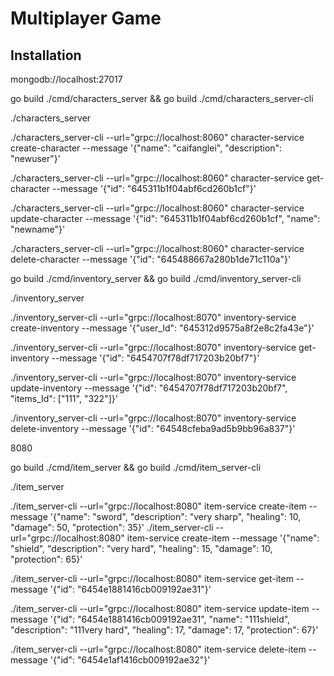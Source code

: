 # Multiplayer Game

## Installation


mongodb://localhost:27017


go build ./cmd/characters_server  && go build ./cmd/characters_server-cli

./characters_server

./characters_server-cli --url="grpc://localhost:8060" character-service create-character --message '{"name": "caifanglei", "description": "newuser"}'

./characters_server-cli --url="grpc://localhost:8060" character-service get-character --message '{"id": "645311b1f04abf6cd260b1cf"}'

./characters_server-cli --url="grpc://localhost:8060" character-service update-character --message '{"id": "645311b1f04abf6cd260b1cf", "name": "newname"}'

./characters_server-cli --url="grpc://localhost:8060" character-service delete-character --message '{"id": "645488667a280b1de71c110a"}'


go build ./cmd/inventory_server  && go build ./cmd/inventory_server-cli

./inventory_server

./inventory_server-cli  --url="grpc://localhost:8070" inventory-service create-inventory --message '{"user_Id": "645312d9575a8f2e8c2fa43e"}'

./inventory_server-cli  --url="grpc://localhost:8070" inventory-service get-inventory --message '{"id": "6454707f78df717203b20bf7"}'

./inventory_server-cli  --url="grpc://localhost:8070" inventory-service update-inventory --message '{"id": "6454707f78df717203b20bf7", "items_Id": ["111", "322"]}'

./inventory_server-cli  --url="grpc://localhost:8070" inventory-service delete-inventory --message '{"id": "64548cfeba9ad5b9bb96a837"}'


8080

go build ./cmd/item_server  && go build ./cmd/item_server-cli

./item_server

./item_server-cli  --url="grpc://localhost:8080" item-service create-item --message '{"name": "sword", "description": "very sharp", "healing": 10, "damage": 50, "protection": 35}'
./item_server-cli  --url="grpc://localhost:8080" item-service create-item --message '{"name": "shield", "description": "very hard", "healing": 15, "damage": 10, "protection": 65}'

./item_server-cli  --url="grpc://localhost:8080" item-service get-item --message '{"id": "6454e1881416cb009192ae31"}'

./item_server-cli  --url="grpc://localhost:8080" item-service update-item --message '{"id": "6454e1881416cb009192ae31", "name": "111shield", "description": "111very hard", "healing": 17, "damage": 17, "protection": 67}'

./item_server-cli  --url="grpc://localhost:8080" item-service delete-item --message '{"id": "6454e1af1416cb009192ae32"}'
